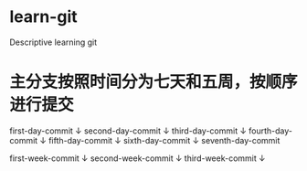 # learn-git
Descriptive learning git

# 主分支按照时间分为七天和五周，按顺序进行提交

first-day-commit
      ↓
second-day-commit
      ↓
third-day-commit
      ↓
fourth-day-commit
      ↓
fifth-day-commit
      ↓
sixth-day-commit
      ↓
seventh-day-commit

first-week-commit
      ↓
second-week-commit
      ↓
third-week-commit
      ↓